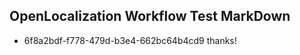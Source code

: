 ## OpenLocalization Workflow Test MarkDown
* 6f8a2bdf-f778-479d-b3e4-662bc64b4cd9 thanks!

<!--HONumber=Aug16_HO1-->


